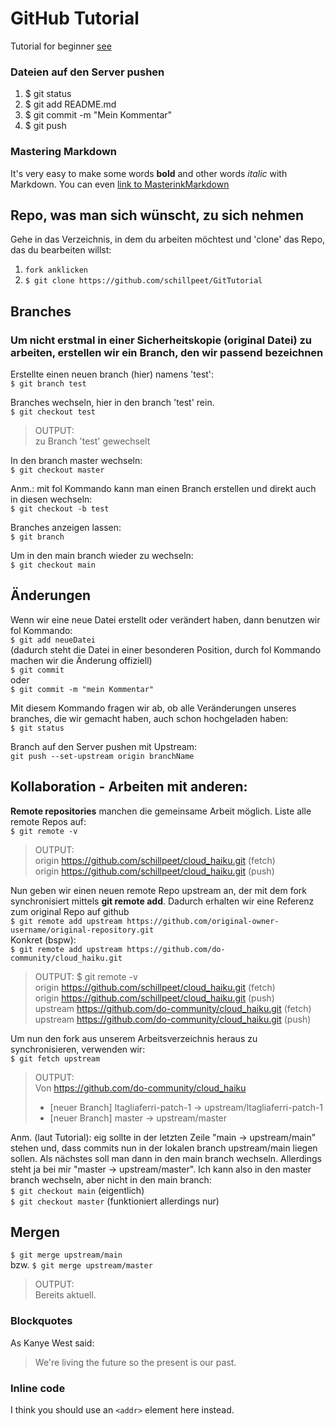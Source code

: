 # GitHub Tutorial
Tutorial for beginner [see](https://boolie.org/git-github-anfaenger-tutorial/)

### Dateien auf den Server pushen
1. $ git status
2. $ git add README.md
3. $ git commit -m "Mein Kommentar"
4. $ git push

### Mastering Markdown
It's very easy to make some words **bold** and other words *italic* with Markdown. You can even [link to MasterinkMarkdown](https://guides.github.com/features/mastering-markdown/)

## Repo, was man sich wünscht, zu sich nehmen
Gehe in das Verzeichnis, in dem du arbeiten möchtest und 'clone' das Repo, das du bearbeiten willst:
1. `fork anklicken`
2. `$ git clone https://github.com/schillpeet/GitTutorial`

## Branches
### Um nicht erstmal in einer Sicherheitskopie (original Datei) zu arbeiten, erstellen wir ein Branch, den wir passend bezeichnen
Erstellte einen neuen branch (hier) namens 'test':<br>
`$ git branch test`

Branches wechseln, hier in den branch 'test' rein.<br>
`$ git checkout test`<br>
> OUTPUT:<br>
> zu Branch 'test' gewechselt<br>

In den branch master wechseln:<br>
`$ git checkout master`

Anm.: mit fol Kommando kann man einen Branch erstellen und direkt auch in diesen wechseln:<br>
`$ git checkout -b test`

Branches anzeigen lassen:<br>
`$ git branch`

Um in den main branch wieder zu wechseln:<br>
`$ git checkout main`

## Änderungen
Wenn wir eine neue Datei erstellt oder verändert haben, dann benutzen wir fol Kommando:<br>
`$ git add neueDatei`<br>
(dadurch steht die Datei in einer besonderen Position, durch fol Kommando machen wir die Änderung offiziell)<br>
`$ git commit`<br>
oder<br>
`$ git commit -m "mein Kommentar"`

Mit diesem Kommando fragen wir ab, ob alle Veränderungen unseres branches, die wir gemacht haben, auch schon hochgeladen haben:<br>
`$ git status`

Branch auf den Server pushen mit Upstream:<br>
`git push --set-upstream origin branchName`

## Kollaboration - Arbeiten mit anderen:
**Remote repositories** manchen die gemeinsame Arbeit möglich. Liste alle remote Repos auf:<br>
`$ git remote -v`<br>
> OUTPUT:<br>
> origin  https://github.com/schillpeet/cloud_haiku.git (fetch)<br>
> origin  https://github.com/schillpeet/cloud_haiku.git (push)<br>

Nun geben wir einen neuen remote Repo upstream an, der mit dem fork synchronisiert mittels **git remote add**. Dadurch erhalten wir eine Referenz zum original Repo auf github<br>
`$ git remote add upstream https://github.com/original-owner-username/original-repository.git`<br>
Konkret (bspw):<br>
`$ git remote add upstream https://github.com/do-community/cloud_haiku.git`<br>

> OUTPUT: $ git remote -v<br>
> origin  https://github.com/schillpeet/cloud_haiku.git (fetch)<br>
> origin  https://github.com/schillpeet/cloud_haiku.git (push)<br>
> upstream        https://github.com/do-community/cloud_haiku.git (fetch)<br>
> upstream        https://github.com/do-community/cloud_haiku.git (push)<br>

Um nun den fork aus unserem Arbeitsverzeichnis heraus zu synchronisieren, verwenden wir:<br>
`$ git fetch upstream`<br>
> OUTPUT:<br>
> Von https://github.com/do-community/cloud_haiku
>  * [neuer Branch]    ltagliaferri-patch-1 -> upstream/ltagliaferri-patch-1
>  * [neuer Branch]    master               -> upstream/master

Anm. (laut Tutorial): eig sollte in der letzten Zeile "main -> upstream/main" stehen und, dass commits nun in der lokalen branch upstream/main liegen sollen. Als nächstes soll man dann in den main branch wechseln. Allerdings steht ja bei mir "master -> upstream/master". Ich kann also in den master branch wechseln, aber nicht in den main branch:<br>
`$ git checkout main` (eigentlich)<br>
`$ git checkout master` (funktioniert allerdings nur)<br>

##  Mergen
`$ git merge upstream/main`<br>
bzw.
`$ git merge upstream/master`<br>
> OUTPUT:<br>
> Bereits aktuell.<br>


### Blockquotes
As Kanye West said:
> We're living the future so
> the present is our past.

### Inline code
I think you should use an
`<addr>` element here instead.
